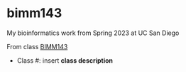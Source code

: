 # bimm143
My bioinformatics work from Spring 2023 at UC San Diego

From class [BIMM143](https://bioboot.github.io/bimm143_S23/)

- Class #: insert **class description**
